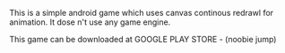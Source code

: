 This is a simple android game which uses canvas continous redrawl for animation.
It dose n't use any game engine.

This game can be downloaded at GOOGLE PLAY STORE - (noobie jump)

